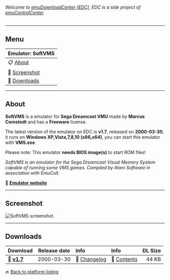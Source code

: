 ###### Welcome to [emuDownloadCenter (EDC)](https://github.com/PhoenixInteractiveNL/emuDownloadCenter/wiki/), EDC is a side project of [emuControlCenter](https://github.com/PhoenixInteractiveNL/emuControlCenter/wiki/)
***
## Menu
| **Emulator: SoftVMS** |
|:---------|
| :clipboard: [About](#about) |
| :sunrise: [Screenshot](#screenshot) |
| :floppy_disk: [Downloads](#downloads) |
***
## About
**SoftVMS** is a emulator for **Sega Dreamcast VMU** made by **Marcus Comstedt** and has a **Freeware** license.

The latest version of the emulator on EDC is **v1.7**, released on **2000-03-30**, it runs on **Windows XP,Vista,7,8,10 (x86,x64)**, you can start this emulator with **VMS.exe**.

Please note: This emulator **needs BIOS image(s)** to start ROM files!

_SoftVMS is an emulator for the Sega Dreamcast Visual Memory System capable of running some VMS games. Compiled by Atani Software in association with EmuCult._

:link: [**Emulator website**](http://mc.pp.se/dc/sw.html)
***
## Screenshot
![](https://raw.githubusercontent.com/PhoenixInteractiveNL/emuDownloadCenter/master/hooks/softvms/screen.jpg "SoftVMS screenshot.")
***
## Downloads
| Download | Release date  | Info       | Info       | DL Size    |
|:---------|:-------------:|:-----------|:-----------|-----------:|
| :floppy_disk: [**v1.7**](https://github.com/PhoenixInteractiveNL/edc-repo0003/raw/master/softvms/1.7.7z) | 2000-03-30 | :page_facing_up: [Changelog](https://github.com/PhoenixInteractiveNL/edc-repo0003/blob/master/softvms/1.7_changelog.txt) | :mag_right: [Contents](https://github.com/PhoenixInteractiveNL/edc-repo0003/blob/master/softvms/1.7_contents.txt) | 44 KB |

:back: [Back to platform listing](https://github.com/PhoenixInteractiveNL/emuDownloadCenter/wiki/EDC-Platform-List)
